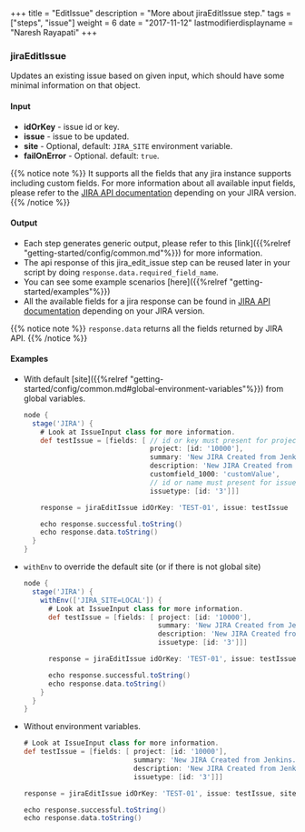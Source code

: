 +++
title = "EditIssue"
description = "More about jiraEditIssue step."
tags = ["steps", "issue"]
weight = 6
date = "2017-11-12"
lastmodifierdisplayname = "Naresh Rayapati"
+++

### jiraEditIssue

Updates an existing issue based on given input, which should have some minimal information on that object.

#### Input

* **idOrKey** - issue id or key.
* **issue** - issue to be updated.
* **site** - Optional, default: `JIRA_SITE` environment variable.
* **failOnError** - Optional. default: `true`.

{{% notice note %}}
It supports all the fields that any jira instance supports including custom fields. For more information about all available input fields, please refer to the [JIRA API documentation](https://docs.atlassian.com/jira/REST/) depending on your JIRA version.
{{% /notice %}}

#### Output

* Each step generates generic output, please refer to this [link]({{%relref "getting-started/config/common.md"%}}) for more information.
* The api response of this jira_edit_issue step can be reused later in your script by doing `response.data.required_field_name`.
* You can see some example scenarios [here]({{%relref "getting-started/examples"%}})
* All the available fields for a jira response can be found in [JIRA API documentation](https://docs.atlassian.com/jira/REST/) depending on your JIRA version.

{{% notice note %}}
`response.data` returns all the fields returned by JIRA API.
{{% /notice %}}

#### Examples

* With default [site]({{%relref "getting-started/config/common.md#global-environment-variables"%}}) from global variables.

    ```groovy
    node {
      stage('JIRA') {
        # Look at IssueInput class for more information.
        def testIssue = [fields: [ // id or key must present for project.
                                   project: [id: '10000'],
                                   summary: 'New JIRA Created from Jenkins.',
                                   description: 'New JIRA Created from Jenkins.',
                                   customfield_1000: 'customValue',
                                   // id or name must present for issuetype.
                                   issuetype: [id: '3']]]

        response = jiraEditIssue idOrKey: 'TEST-01', issue: testIssue

        echo response.successful.toString()
        echo response.data.toString()
      }
    }
    ```

* `withEnv` to override the default site (or if there is not global site)

    ```groovy
    node {
      stage('JIRA') {
        withEnv(['JIRA_SITE=LOCAL']) {
          # Look at IssueInput class for more information.
          def testIssue = [fields: [ project: [id: '10000'],
                                     summary: 'New JIRA Created from Jenkins.',
                                     description: 'New JIRA Created from Jenkins.',
                                     issuetype: [id: '3']]]

          response = jiraEditIssue idOrKey: 'TEST-01', issue: testIssue

          echo response.successful.toString()
          echo response.data.toString()
        }
      }
    }
    ```
* Without environment variables.

    ```groovy
    # Look at IssueInput class for more information.
    def testIssue = [fields: [ project: [id: '10000'],
                               summary: 'New JIRA Created from Jenkins.',
                               description: 'New JIRA Created from Jenkins.',
                               issuetype: [id: '3']]]

    response = jiraEditIssue idOrKey: 'TEST-01', issue: testIssue, site: 'LOCAL'

    echo response.successful.toString()
    echo response.data.toString()
    ```
